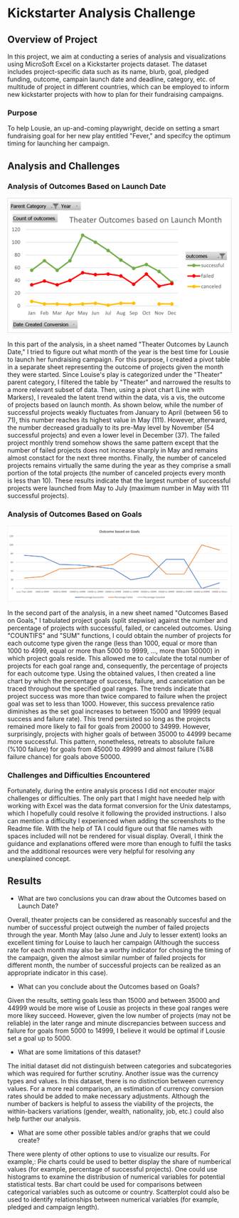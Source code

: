 # Kickstarter Analysis Challenge

## Overview of Project

In this project, we aim at conducting a series of analysis and visualizations using MicroSoft Excel on a Kickstarter projects dataset. The dataset includes project-specific data such as its name, blurb, goal, pledged funding, outcome, campain launch date and deadline, category, etc. of multitude of project in different countries, which can be employed to inform new kickstarter projects with how to plan for their fundraising campaigns.

### Purpose

To help Lousie, an up-and-coming playwright, decide on setting a smart fundraising goal for her new play entitled "Fever," and specifcy the optimum timing for launching her campaign.

## Analysis and Challenges

### Analysis of Outcomes Based on Launch Date

![This is an image](/Theater_Outcomes_vs_Launch.png)

In this part of the analysis, in a sheet named "Theater Outcomes by Launch Date," I tried to figure out what month of the year is the best time for Lousie to launch her fundraising campaign. For this purpose, I created a pivot table in a separate sheet representing the outcome of projects given the month they were started. Since Louise's play is categorized under the "Theater" parent category, I filtered the table by "Theater" and narrowed the results to a more relevant subset of data. Then, using a pivot chart (Line with Markers), I revealed the latent trend within the data, vis a vis, the outcome of projects based on launch month. As shown below, while the number of successful projects weakly fluctuates from January to April (between 56 to 71), this number reaches its highest value in May (111). However, afterward, the number decreased gradually to its pre-May level by November (54 successful projects) and even a lower level in December (37). The failed project monthly trend somehow shows the same pattern except that the number of failed projects does not increase sharply in May and remains almost constact for the next three months. Finally, the number of canceled projects remains virtually the same during the year as they comprise a small portion of the total projects (the number of canceled projects every month is less than 10). These results indicate that the largest number of successful projects were launched from May to July (maximum number in May with 111 successful projects).

### Analysis of Outcomes Based on Goals

![This is an image](/Outcomes_vs_Goals.png)

In the second part of the analysis, in a new sheet named "Outcomes Based on Goals," I tabulated project goals (split stepwise) against the number and percentage of projects with successful, failed, or canceled outcomes. Using "COUNTIFS" and "SUM" functions, I could obtain the number of projects for each outcome type given the range (less than 1000, equal or more than 1000 to 4999, equal or more than 5000 to 9999, ..., more than 50000) in which project goals reside. This allowed me to calculate the total number of projects for each goal range and, consequently, the percentage of projects for each outcome type. Using the obtained values, I then created a line chart by which the percentage of success, failure, and cancelation can be traced throughout the specified goal ranges. The trends indicate that project success was more than twice compared to failure when the project goal was set to less than 1000. However, this success prevalence ratio diminishes as the set goal increases to between 15000 and 19999 (equal success and failure rate). This trend persisted so long as the projects remained more likely to fail for goals from 20000 to 34999. However, surprisingly, projects with higher goals of between 35000 to 44999 became more successful. This pattern, nonetheless, retreats to absolute failure (%100 failure) for goals from 45000 to 49999 and almost failure (%88 failure chance) for goals above 50000.

### Challenges and Difficulties Encountered

Fortunately, during the entire analysis process I did not encouter major challenges or difficulties. The only part that I might have needed help with working with Excel was the data format conversion for the Unix datestamps, which I hopefully could resolve it following the provided instructions. I also can mention a difficulty I experienced when adding the screenshots to the Readme file. With the help of TA I could figure out that file names with spaces included will not be rendered for visual display. Overall, I think the guidance and explanations offered were more than enough to fulfil the tasks and the additional resources were very helpful for resolving any unexplained concept.

## Results

- What are two conclusions you can draw about the Outcomes based on Launch Date?

Overall, theater projects can be considered as reasonably succesful and the number of successful project outweigh the number of failed projects through the year.
Month May (also June and July to lesser extent) looks an excellent timing for Louise to lauch her campaign (Although the success rate for each month may also be a worthy indicator for chosing the timing of the campaign, given the almost similar number of failed projects for different month, the number of successful projects can be realized as an appropriate indicator in this case).

- What can you conclude about the Outcomes based on Goals?

Given the results, setting goals less than 15000 and between 35000 and 44999 would be more wise of Lousie as projects in these goal ranges were more likey succeed. However, given the low number of projects (may not be reliable) in the later range and minute discrepancies between success and failure for goals from 5000 to 14999, I believe it would be optimal if Lousie set a goal up to 5000.

- What are some limitations of this dataset?

The initial dataset did not distinguish between categories and subcategories which was required for further scrutiny.
Another issue was the currency types and values. In this dataset, there is no distinction between currency values. For a more real comparison, an estimation of currency conversion rates should be added to make necessary adjustments.
Although the number of backers is helpful to assess the viability of the projects, the within-backers variations (gender, wealth, nationality, job, etc.) could also help further our analysis.

- What are some other possible tables and/or graphs that we could create?

There were plenty of other options to use to visualize our results. For example,:
Pie charts could be used to better display the share of numberical values (for example, percentage of successful projects).
One could use histograms to examine the distribusion of numerical variables for potential statistical tests.
Bar chart could be used for comparisons between categorical variables such as outcome or country.
Scatterplot could also be used to identify relationships between numerical variables (for example, pledged and campaign length).
